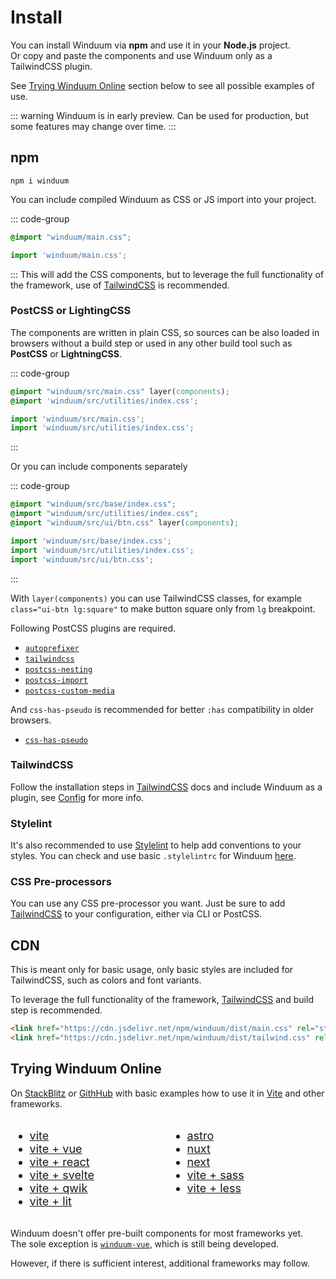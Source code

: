 # Install

You can install Winduum via **npm** and use it in your **Node.js** project.<br>
Or copy and paste the components and use Winduum only as a TailwindCSS plugin.

See [Trying Winduum Online](#trying-winduum-online) section below to see all possible examples of use.

::: warning
Winduum is in early preview. Can be used for production, but some features may change over time.
:::

## npm

```shell
npm i winduum
```

You can include compiled Winduum as CSS or JS import into your project.

::: code-group
```css
@import "winduum/main.css";
```
```js
import 'winduum/main.css';
```
:::
This will add the CSS components, but to leverage the full functionality of the framework, use of [TailwindCSS](#tailwindcss) is recommended.

### PostCSS or LightingCSS

The components are written in plain CSS, so sources can be also loaded in browsers without a build step or used in any other build tool such as **PostCSS** or **LightningCSS**.

::: code-group
```css
@import "winduum/src/main.css" layer(components);
@import 'winduum/src/utilities/index.css';
```
```js
import 'winduum/src/main.css';
import 'winduum/src/utilities/index.css';
```
:::

Or you can include components separately

::: code-group
```css
@import "winduum/src/base/index.css";
@import "winduum/src/utilities/index.css";
@import "winduum/src/ui/btn.css" layer(components);
```
```js
import 'winduum/src/base/index.css';
import 'winduum/src/utilities/index.css';
import 'winduum/src/ui/btn.css';
```
:::

With `layer(components)` you can use TailwindCSS classes, for example `class="ui-btn lg:square"` to make button square only from `lg` breakpoint.

Following PostCSS plugins are required. 
* [`autoprefixer`](https://www.npmjs.com/package/autoprefixer)
* [`tailwindcss`](https://www.npmjs.com/package/tailwindcss)
* [`postcss-nesting`](https://www.npmjs.com/package/postcss-nesting)
* [`postcss-import`](https://www.npmjs.com/package/postcss-import)
* [`postcss-custom-media`](https://www.npmjs.com/package/postcss-custom-media)

And `css-has-pseudo` is recommended for better `:has` compatibility in older browsers.
* [`css-has-pseudo`](https://www.npmjs.com/package/css-has-pseudo)

### TailwindCSS

Follow the installation steps in [TailwindCSS](https://tailwindcss.com/docs/installation) docs and include Winduum as a plugin, see [Config](config) for more info.

### Stylelint

It's also recommended to use [Stylelint](https://stylelint.io/) to help add conventions to your styles. You can check and use basic `.stylelintrc` for Winduum [here](https://github.com/winduum/winduum/blob/main/.stylelintrc).

### CSS Pre-processors

You can use any CSS pre-processor you want. Just be sure to add [TailwindCSS](#tailwindcss) to your configuration, either via CLI or PostCSS.

## CDN

This is meant only for basic usage, only basic styles are included for TailwindCSS, such as colors and font variants. 

To leverage the full functionality of the framework, [TailwindCSS](#tailwindcss) and build step is recommended.

```html
<link href="https://cdn.jsdelivr.net/npm/winduum/dist/main.css" rel="stylesheet" type="text/css" />
<link href="https://cdn.jsdelivr.net/npm/winduum/dist/tailwind.css" rel="stylesheet" type="text/css" />
```

## Trying Winduum Online

On [StackBlitz](https://stackblitz.com/) or [GithHub](https://github.com/winduum/winduum/tree/main/examples) with basic examples how to use it in [Vite](https://vitejs.dev/) and other frameworks.

<style>
    #trying-winduum-online a {
        display: flex;
        align-items: center;
        gap: 0.5rem;
    }

    #trying-winduum-online a svg {
        width: 0.875rem;
        height: 0.875rem;
    }

    .dark #trying-winduum-online a svg {
        fill: #fff;
    }

    @media all and (max-width: 720px) {
        #trying-winduum-online {
            display: block !important;
            gap: 3rem !important;
        }
    }
</style>

<div id="trying-winduum-online" style="display: flex; gap: 6rem; font-size: 1.125rem;">
<div>

* <a href="https://stackblitz.com/github/winduum/winduum/tree/main/examples/vite" target="_blank" rel="noreferrer">vite <svg><use href="#icon-sb" /></svg></a>
* <a href="https://stackblitz.com/github/winduum/winduum/tree/main/examples/vite-vue" target="_blank" rel="noreferrer">vite + vue <svg><use href="#icon-sb" /></svg></a>
* <a href="https://stackblitz.com/github/winduum/winduum/tree/main/examples/vite-react" target="_blank" rel="noreferrer">vite + react <svg><use href="#icon-sb" /></svg></a>
* <a href="https://stackblitz.com/github/winduum/winduum/tree/main/examples/vite-svelte" target="_blank" rel="noreferrer">vite + svelte <svg><use href="#icon-sb" /></svg></a>
* <a href="https://stackblitz.com/github/winduum/winduum/tree/main/examples/vite-qwik" target="_blank" rel="noreferrer">vite + qwik <svg><use href="#icon-sb" /></svg></a>
* <a href="https://stackblitz.com/github/winduum/winduum/tree/main/examples/vite-lit" target="_blank" rel="noreferrer">vite + lit <svg><use href="#icon-sb" /></svg></a>

</div>

<div>

* <a href="https://stackblitz.com/github/winduum/winduum/tree/main/examples/astro" target="_blank" rel="noreferrer">astro <svg><use href="#icon-sb" /></svg></a>
* <a href="https://stackblitz.com/github/winduum/winduum/tree/main/examples/nuxt" target="_blank" rel="noreferrer">nuxt <svg><use href="#icon-sb" /></svg></a>
* <a href="https://stackblitz.com/github/winduum/winduum/tree/main/examples/next" target="_blank" rel="noreferrer">next <svg><use href="#icon-sb" /></svg></a>
* <a href="https://stackblitz.com/github/winduum/winduum/tree/main/examples/vite-sass" target="_blank" rel="noreferrer">vite + sass <svg><use href="#icon-sb" /></svg></a>
* <a href="https://stackblitz.com/github/winduum/winduum/tree/main/examples/vite-less" target="_blank" rel="noreferrer">vite + less <svg><use href="#icon-sb" /></svg></a>

</div>
</div>

Winduum doesn't offer pre-built components for most frameworks yet. <br>The sole exception is [`winduum-vue`](https://www.github.com/winduum/winduum-vue), which is still being developed. 

However, if there is sufficient interest, additional frameworks may follow.
